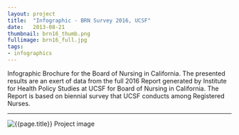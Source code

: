 ```yaml
---
layout: project
title:  "Infographic - BRN Survey 2016, UCSF"
date:   2013-08-21
thumbnail: brn16_thumb.png
fullimage: brn16_full.jpg
tags:
- infographics
---
```


Infographic Brochure for the Board of Nursing in California.
The presented results are an exert of data from the 
full 2016 Report generated by Institute for Health Policy Studies at UCSF
for Board of Nursing in California. The Report is based on biennial survey that
UCSF conducts among Registered Nurses. 

---

![{{page.title}} Project image](/assets/images/{{page.fullimage}})
